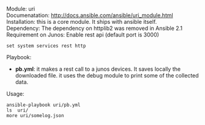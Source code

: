 Module: uri   
Documenatation: http://docs.ansible.com/ansible/uri_module.html  
Installation: this is a core module. It ships with ansible itself.   
Dependency: The dependency on httplib2 was removed in Ansible 2.1  
Requirement on Junos: Enable rest api (default port is 3000)   
```
set system services rest http
```

Playbook: 
- **pb.yml**: it makes a rest call to a junos devices. It saves locally the downloaded file.  it uses the debug module to print some of the collected data.   

Usage: 
```
ansible-playbook uri/pb.yml
ls  uri/
more uri/somelog.json

```

